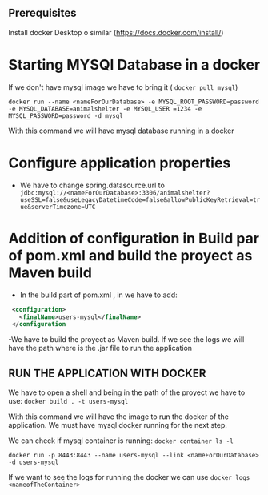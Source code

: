 ## Prerequisites
  Install docker Desktop o similar (https://docs.docker.com/install/)
# Starting MYSQl Database in a docker
  If we don't have mysql image we have to bring it ( ```docker pull mysql```)
  
  ```docker run --name <nameForOurDatabase> -e MYSQL_ROOT_PASSWORD=password -e MYSQL_DATABASE=animalshelter -e MYSQL_USER =1234 -e MYSQL_PASSWORD=password -d mysql```
 
  
  With this command we will have mysql database running in a docker
  
 # Configure application properties
 
  - We have to change spring.datasource.url to
  ``` jdbc:mysql://<nameForOurDatabase>:3306/animalshelter?useSSL=false&useLegacyDatetimeCode=false&allowPublicKeyRetrieval=true&serverTimezone=UTC```
  
 # Addition of configuration in Build par of pom.xml and build the proyect as Maven build
  - In the build part of pom.xml , in <plugin> we have to add: 
 ```xml
  <configuration> 
    <finalName>users-mysql</finalName> 
  </configuration
  ```
  -We have to build the proyect as Maven build. If we see the logs we will have the path where is the .jar file to run the application
## RUN THE APPLICATION WITH DOCKER
 We have to open a shell and being in the path of the proyect we have to use:
  ``` docker build . -t users-mysql ```
  
  With this command we will have the image to run the docker of the application. We must have mysql docker running for the next step.
  
  We can check if mysql container is running: ``` docker container ls -l ```
  
  ```
  docker run -p 8443:8443 --name users-mysql --link <nameForOurDatabase> -d users-mysql 
  ```
  
  If we want to see the logs for running the docker we can use ```docker logs <nameofTheContainer>```
  
    


